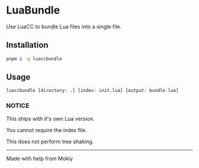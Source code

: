 # LuaBundle

Use LuaCC to bundle Lua files into a single file.

## Installation

```bash
pnpm i -g luaccbundle
```

## Usage

```bash
luaccbundle [directory: .] [index: init.lua] [output: bundle.lua]
```

### NOTICE

This ships with it's own Lua version.

You cannot require the index file.

This does not perform tree shaking.

---

Made with help from Mokiy
